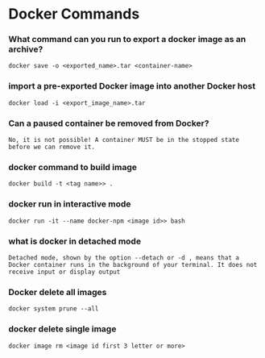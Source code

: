 # Docker Commands

### What command can you run to export a docker image as an archive?
```text
docker save -o <exported_name>.tar <container-name>
```

###  import a pre-exported Docker image into another Docker host
```text
docker load -i <export_image_name>.tar
```

### Can a paused container be removed from Docker?
```text
No, it is not possible! A container MUST be in the stopped state before we can remove it.
```

###  docker command to build image
```text
docker build -t <tag name>> .

```

### docker run in interactive mode
```text
docker run -it --name docker-npm <image id>> bash
```

### what is docker in detached mode
```text
Detached mode, shown by the option --detach or -d , means that a Docker container runs in the background of your terminal. It does not receive input or display output
```


### Docker delete all images 
```text
docker system prune --all
```

### docker delete single image
```text
docker image rm <image id first 3 letter or more>
```


###
```text

```

###
```text

```

###
```text

```

###
```text

```

###
```text

```









